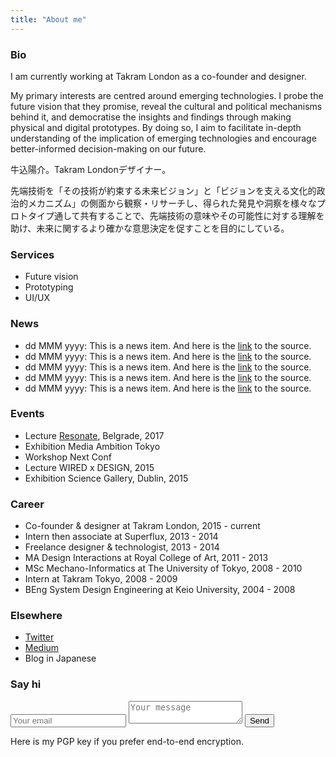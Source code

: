 ```yaml
---
title: "About me"
---
```


### Bio
I am currently working at Takram London as a co-founder and designer.

My primary interests are centred around emerging technologies. I probe the future vision that they promise, reveal the cultural and political mechanisms behind it, and democratise the insights and findings through making physical and digital prototypes. By doing so, I aim to facilitate in-depth understanding of the implication of emerging technologies and encourage better-informed decision-making on our future.

牛込陽介。Takram Londonデザイナー。

先端技術を「その技術が約束する未来ビジョン」と「ビジョンを支える文化的政治的メカニズム」の側面から観察・リサーチし、得られた発見や洞察を様々なプロトタイプ通して共有することで、先端技術の意味やその可能性に対する理解を助け、未来に関するより確かな意思決定を促すことを目的にしている。

### Services

* Future vision
* Prototyping
* UI/UX

### News

* dd MMM yyyy: This is a news item. And here is the [link](https://example.com "link sample") to the source.
* dd MMM yyyy: This is a news item. And here is the [link](https://example.com "link sample") to the source.
* dd MMM yyyy: This is a news item. And here is the [link](https://example.com "link sample") to the source.
* dd MMM yyyy: This is a news item. And here is the [link](https://example.com "link sample") to the source.
* dd MMM yyyy: This is a news item. And here is the [link](https://example.com "link sample") to the source.

### Events

* Lecture [Resonate](https://resonate.io), Belgrade, 2017
* Exhibition Media Ambition Tokyo
* Workshop Next Conf
* Lecture WIRED x DESIGN, 2015
* Exhibition Science Gallery, Dublin, 2015

### Career

* Co-founder & designer at Takram London, 2015 - current
* Intern then associate at Superflux, 2013 - 2014
* Freelance designer & technologist, 2013 - 2014
* MA Design Interactions at Royal College of Art, 2011 - 2013
* MSc Mechano-Informatics at The University of Tokyo, 2008 - 2010
* Intern at Takram Tokyo, 2008 - 2009
* BEng System Design Engineering at Keio University, 2004 - 2008

### Elsewhere

* [<i class="fa fa-twitter" aria-hidden="true"></i> Twitter](https://www.twitter.com/ushi_ "Twitter")
* [<i class="fa fa-medium" aria-hidden="true"></i> Medium](https://www.medium.com "Medium (in English)")
* Blog in Japanese


### Say hi

<form method="POST" action="http://formspree.io/i@yosukeushigo.me">
  <input type="email" name="email" placeholder="Your email">
  <textarea name="message" placeholder="Your message"></textarea>
  <button type="submit">Send</button>
</form>

Here is my PGP key if you prefer end-to-end encryption.
